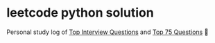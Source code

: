 # leetcode python solution

Personal study log of [Top Interview Questions](https://leetcode.com/problem-list/top-interview-questions/) and [Top 75 Questions](https://www.teamblind.com/post/New-Year-Gift---Curated-List-of-Top-75-LeetCode-Questions-to-Save-Your-Time-OaM1orEU) 🤗
